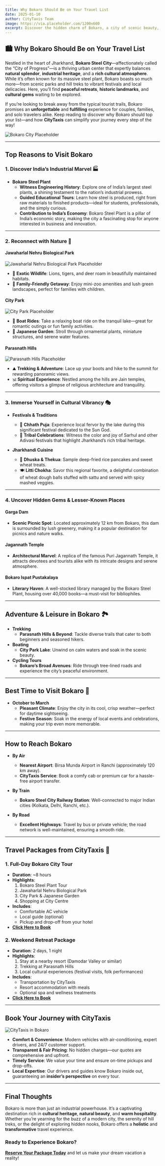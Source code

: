 ```yaml
---
title: Why Bokaro Should Be on Your Travel List
date: 2025-01-10
author: CityTaxis Team
image: https://via.placeholder.com/1200x600
excerpt: Discover the hidden charm of Bokaro, a city of scenic beauty, cultural vibrancy, and industrial heritage. Perfect for a unique travel experience!
---
```


## 🏙️ **Why Bokaro Should Be on Your Travel List**

Nestled in the heart of Jharkhand, **Bokaro Steel City**—affectionately called the “City of Progress”—is a thriving urban center that expertly balances **natural splendor**, **industrial heritage**, and a **rich cultural atmosphere**. While it’s often known for its massive steel plant, Bokaro boasts so much more—from scenic parks and hill treks to vibrant festivals and local delicacies. Here, you’ll find **peaceful retreats**, **historic landmarks**, and **cultural gems** waiting to be explored.

If you’re looking to break away from the typical tourist trails, Bokaro promises an **unforgettable** and **fulfilling** experience for couples, families, and solo travelers alike. Keep reading to discover why Bokaro should top your list—and how **CityTaxis** can simplify your journey every step of the way!

![Bokaro City Placeholder](https://raw.githubusercontent.com/ashwanijha04/citytaxis-blog-page/main/images/bksc.jpg)

---

## **Top Reasons to Visit Bokaro**

### 1. **Discover India’s Industrial Marvel** 🏭

- **Bokaro Steel Plant**  
  - **Witness Engineering History**: Explore one of India’s largest steel plants, a shining testament to the nation’s industrial prowess.  
  - **Guided Educational Tours**: Learn how steel is produced, right from raw materials to finished products—ideal for students, professionals, and the simply curious.  
  - **Contribution to India’s Economy**: Bokaro Steel Plant is a pillar of India’s economic story, making the city a fascinating stop for anyone interested in business and innovation.

---

### 2. **Reconnect with Nature** 🌳

#### **Jawaharlal Nehru Biological Park**
![Jawaharlal Nehru Biological Park Placeholder](https://raw.githubusercontent.com/ashwanijha04/citytaxis-blog-page/main/images/zoo.jpg)
- 🦁 **Exotic Wildlife**: Lions, tigers, and deer roam in beautifully maintained habitats.  
- 🌸 **Family-Friendly Getaway**: Enjoy mini-zoo amenities and lush green landscapes, perfect for families with children.

#### **City Park**
![City Park Placeholder](https://raw.githubusercontent.com/ashwanijha04/citytaxis-blog-page/main/images/citypark.jpg)
- 🚤 **Boat Rides**: Take a relaxing boat ride on the tranquil lake—great for romantic outings or fun family activities.  
- 🌅 **Japanese Garden**: Stroll through ornamental plants, miniature structures, and serene water features.

#### **Parasnath Hills**
![Parasnath Hills Placeholder](https://raw.githubusercontent.com/ashwanijha04/citytaxis-blog-page/main/images/parasnath.jpg)
- ⛰️ **Trekking & Adventure**: Lace up your boots and hike to the summit for rewarding panoramic views.  
- 🕉️ **Spiritual Experience**: Nestled among the hills are Jain temples, offering visitors a glimpse of religious architecture and tranquility.

---

### 3. **Immerse Yourself in Cultural Vibrancy** 🎭

- **Festivals & Traditions**  
  - 🎇 **Chhath Puja**: Experience local fervor by the lake during this significant festival dedicated to the Sun God.  
  - 🎉 **Tribal Celebrations**: Witness the color and joy of Sarhul and other Adivasi festivals that highlight Jharkhand’s rich tribal heritage.

- **Jharkhandi Cuisine**  
  - 🍲 **Dhuska & Thekua**: Sample deep-fried rice pancakes and sweet wheat treats.  
  - 🍽️ **Litti Chokha**: Savor this regional favorite, a delightful combination of wheat dough balls stuffed with sattu and served with spicy mashed veggies.

---

### 4. **Uncover Hidden Gems & Lesser-Known Places**

#### **Garga Dam**
- **Scenic Picnic Spot**: Located approximately 12 km from Bokaro, this dam is surrounded by lush greenery, making it a popular destination for picnics and nature walks.

#### **Jagannath Temple**
- **Architectural Marvel**: A replica of the famous Puri Jagannath Temple, it attracts devotees and tourists alike with its intricate designs and serene atmosphere.

#### **Bokaro Ispat Pustakalaya**
- **Literary Haven**: A well-stocked library managed by the Bokaro Steel Plant, housing over 40,000 books—a must-visit for bibliophiles.

---

## **Adventure & Leisure in Bokaro** 🏞️

- **Trekking**  
  - **Parasnath Hills & Beyond**: Tackle diverse trails that cater to both beginners and seasoned hikers.  
- **Boating**  
  - **City Park Lake**: Unwind on calm waters and soak in the scenic beauty.  
- **Cycling Tours**  
  - **Bokaro’s Broad Avenues**: Ride through tree-lined roads and experience the city’s peaceful environment.

---

## **Best Time to Visit Bokaro** 📅

- **October to March**  
  - **Pleasant Climate**: Enjoy the city in its cool, crisp weather—perfect for daytime sightseeing.  
  - **Festive Season**: Soak in the energy of local events and celebrations, making your trip even more memorable.

---

## **How to Reach Bokaro**

- **By Air**  
  - **Nearest Airport**: Birsa Munda Airport in Ranchi (approximately 120 km away).  
  - **CityTaxis Service**: Book a comfy cab or premium car for a hassle-free airport transfer.

- **By Train**  
  - **Bokaro Steel City Railway Station**: Well-connected to major Indian cities (Kolkata, Delhi, Ranchi, etc.).

- **By Road**  
  - **Excellent Highways**: Travel by bus or private vehicle; the road network is well-maintained, ensuring a smooth ride.

---

## **Travel Packages from CityTaxis** 🚖

### 1. **Full-Day Bokaro City Tour**  
- **Duration**: ~8 hours  
- **Highlights**:  
  1. Bokaro Steel Plant Tour  
  2. Jawaharlal Nehru Biological Park  
  3. City Park & Japanese Garden  
  4. Shopping at City Centre  
- **Includes**:  
  - Comfortable AC vehicle  
  - Local guide (optional)  
  - Pickup and drop-off from your hotel  
- **[Click Here to Book](https://via.placeholder.com)**

### 2. **Weekend Retreat Package**  
- **Duration**: 2 days, 1 night  
- **Highlights**:  
  1. Stay at a nearby resort (Damodar Valley or similar)  
  2. Trekking at Parasnath Hills  
  3. Local cultural experiences (festival visits, folk performances)  
- **Includes**:  
  - Transportation by CityTaxis  
  - Resort accommodation with meals  
  - Optional spa and wellness treatments  
- **[Click Here to Book](https://raw.githubusercontent.com/ashwanijha04/citytaxis-blog-page/main/images/citytaxis.jpg)**

---

## **Book Your Journey with CityTaxis** 

![CityTaxis in Bokaro](https://via.placeholder.com/800x400)

- **Comfort & Convenience**: Modern vehicles with air-conditioning, expert drivers, and 24/7 customer support.  
- **Transparent & Fair Pricing**: No hidden charges—our quotes are comprehensive and upfront.  
- **Timely Service**: We value your time and ensure on-time pickups and drop-offs.  
- **Local Expertise**: Our drivers and guides know Bokaro inside out, guaranteeing an **insider’s perspective** on every tour.

---

## **Final Thoughts**

Bokaro is more than just an industrial powerhouse. It’s a captivating destination rich in **cultural heritage**, **natural beauty**, and **warm hospitality**. Whether you’re yearning for the buzz of a modern city, the serenity of hill treks, or the delight of exploring hidden nooks, Bokaro offers a **holistic** and **transformative** travel experience.

### **Ready to Experience Bokaro?**
**[Reserve Your Package Today](https://via.placeholder.com)** and let us make your dream vacation a reality!

